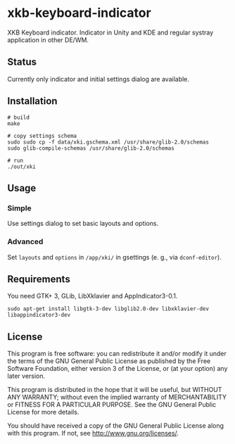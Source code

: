 # xkb-keyboard-indicator

XKB Keyboard indicator. Indicator in Unity and KDE and regular systray application in other DE/WM.

## Status

Currently only indicator and initial settings dialog are available.

## Installation

    # build
    make

    # copy settings schema
    sudo sudo cp -f data/xki.gschema.xml /usr/share/glib-2.0/schemas
    sudo glib-compile-schemas /usr/share/glib-2.0/schemas

    # run
    ./out/xki

## Usage

### Simple

Use settings dialog to set basic layouts and options.

### Advanced

Set `layouts` and `options` in `/app/xki/` in gsettings (e. g., via `dconf-editor`).

## Requirements

You need GTK+ 3, GLib, LibXklavier and AppIndicator3-0.1.

    sudo apt-get install libgtk-3-dev libglib2.0-dev libxklavier-dev libappindicator3-dev

## License

This program is free software: you can redistribute it and/or modify
it under the terms of the GNU General Public License as published by
the Free Software Foundation, either version 3 of the License, or
(at your option) any later version.

This program is distributed in the hope that it will be useful,
but WITHOUT ANY WARRANTY; without even the implied warranty of
MERCHANTABILITY or FITNESS FOR A PARTICULAR PURPOSE.  See the
GNU General Public License for more details.

You should have received a copy of the GNU General Public License
along with this program.  If not, see <http://www.gnu.org/licenses/>.
